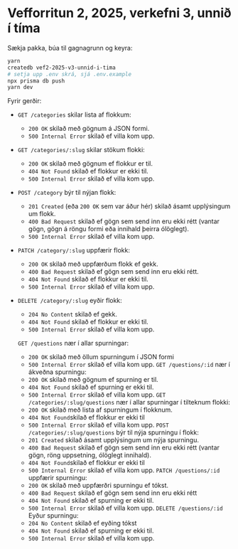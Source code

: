 # Vefforritun 2, 2025, verkefni 3, unnið í tíma

Sækja pakka, búa til gagnagrunn og keyra:

```bash
yarn
createdb vef2-2025-v3-unnid-i-tima
# setja upp .env skrá, sjá .env.example
npx prisma db push
yarn dev
```
Fyrir gerðir:

- `GET /categories` skilar lista af flokkum:
  - `200 OK` skilað með gögnum á JSON formi.
  - `500 Internal Error` skilað ef villa kom upp.
- `GET /categories/:slug` skilar stökum flokki:
  - `200 OK` skilað með gögnum ef flokkur er til.
  - `404 Not Found` skilað ef flokkur er ekki til.
  - `500 Internal Error` skilað ef villa kom upp.
- `POST /category` býr til nýjan flokk:
  - `201 Created` (eða `200 OK` sem var áður hér) skilað ásamt upplýsingum um flokk.
  - `400 Bad Request` skilað ef gögn sem send inn eru ekki rétt (vantar gögn, gögn á röngu formi eða innihald þeirra ólöglegt).
  - `500 Internal Error` skilað ef villa kom upp.
- `PATCH /category/:slug` uppfærir flokk:
  - `200 OK` skilað með uppfærðum flokk ef gekk.
  - `400 Bad Request` skilað ef gögn sem send inn eru ekki rétt.
  - `404 Not Found` skilað ef flokkur er ekki til.
  - `500 Internal Error` skilað ef villa kom upp.
- `DELETE /category/:slug` eyðir flokk:
  - `204 No Content` skilað ef gekk.
  - `404 Not Found` skilað ef flokkur er ekki til.
  - `500 Internal Error` skilað ef villa kom upp.
  
  `GET /questions` nær í allar spurningar:
  - `200 OK` skilað með öllum spurningum í JSON formi
  - `500 Internal Error` skilað ef villa kom upp.
  `GET /questions/:id` nær í ákveðna spurningu:
  - `200 OK` skilað með gögnum ef spurning er til.
  - `404 Not Found` skilað ef spurning er ekki til.
  - `500 Internal Error` skilað ef villa kom upp.
  `GET /categories/:slug/questions` nær í allar spurningar í tilteknum flokki:
  - `200 OK` skilað með lista af spurningum í flokknum.
  - `404 Not Found`skilað ef flokkur er ekki til
  - `500 Internal Error` skilað ef villa kom upp.
  `POST /categories/:slug/questions` býr til nýja spurningu í flokk:
  - `201 Created` skilað ásamt upplýsingum um nýja spurningu.
  - `400 Bad Request` skilað ef gögn sem send inn eru ekki rétt (vantar gögn, röng uppsetning, ólöglegt innihald).
  - `404 Not Found`skilað ef flokkur er ekki til
  - `500 Internal Error` skilað ef villa kom upp.
  `PATCH /questions/:id` uppfærir spurningu:
  - `200 OK` skilað með uppfærðri spurningu ef tókst.
  - `400 Bad Request` skilað ef gögn sem send inn eru ekki rétt
  - `404 Not Found` skilað ef spurning er ekki til.
  - `500 Internal Error` skilað ef villa kom upp.
  `DELETE /questions/:id` Eyður spurningu:
  - `204 No Content` skilað ef eyðing tókst
  - `404 Not Found` skilað ef spurning er ekki til. 
  - `500 Internal Error` skilað ef villa kom upp.